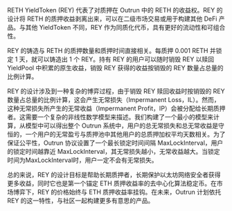 RETH YieldToken (REY) 代表了对质押在 Outrun 中的 RETH 的收益权。REY 的设计将 RETH 的质押收益剥离出来，可以在二级市场交易或用于构建其他 DeFi 产品。与其他 YieldToken 不同，REY 作为同质化代币，具有更好的流动性和可组合性。

REY 的铸造与 RETH 的质押数量和质押时间直接相关。每质押 0.001 RETH 并锁定 1 天，就可以铸造出 1 个 REY。持有 REY 的用户可以随时销毁 REY 以赎回 YieldPool 中积累的原生收益，销毁 REY 获得的收益按销毁的 REY 数量占总量的比例计算。

REY 的设计涉及到一种复杂的博弈过程，由于销毁 REY 赎回收益时按销毁的 REY 数量占总量的比例计算，这会产生无常损失（Impermanent Loss，IL）。然而，这种无常损失所产生的无常收益（Impermanent Profit，IP）会被分配给长期质押者。这需要一个复杂的非线性数学模型来描述。我们构建了一个最小的模型来计算，从模型中可以得出整个 Outrun 系统中，用户的总无常损失和总无常收益是守恒的，一个用户的无常盈亏与质押池中其他用户的总质押加权平均天数相关。为了保证公平性，Outrun 协议设置了一个最长锁定时间间隔 MaxLockInterval，用户的锁定时间越靠近 MaxLockInterval，其无常损失越小，无常收益越大。当锁定时间为MaxLockInterval时，用户一定不会有无常损失。

总的来说，REY 的设计目标是帮助长期质押者，长期保护以太坊网络安全者获得更多收益，同时它也是第一个锚定 ETH 质押收益率的去中心化算法稳定币。在市场博弈下，REY 的价格始终与 ETH 质押收益率挂钩。在未来，Outrun 计划依托 REY 的这一特性，与社区一起构建更多有意思的产品。
